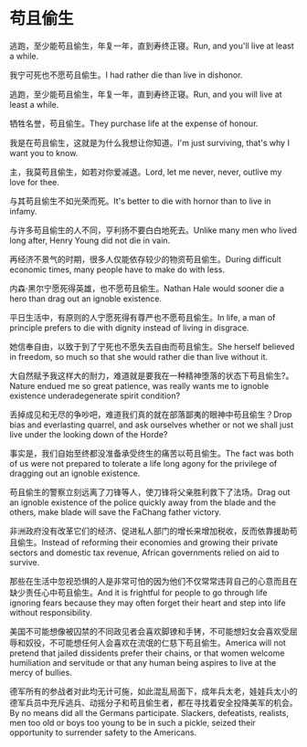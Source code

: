 # 苟且偷生

<p><span class="chinese">逃跑，至少能苟且偷生，年复一年，直到寿终正寝。</span><span class="english">Run, and you'll live at least a while.</span></p>

<p><span class="chinese">我宁可死也不愿苟且偷生。</span><span class="english">I had rather die than live in dishonor.</span></p>

<p><span class="chinese">逃跑，至少能苟且偷生，年复一年，直到寿终正寝。</span><span class="english">Run, and you will live at least a while.</span></p>

<p><span class="chinese">牺牲名誉，苟且偷生。</span><span class="english">They purchase life at the expense of honour.</span></p>

<p><span class="chinese">我是在苟且偷生，这就是为什么我想让你知道。</span><span class="english">I'm just surviving, that's why I want you to know.</span></p>

<p><span class="chinese">主，我莫苟且偷生，如若对你爱减退。</span><span class="english">Lord, let me never, never, outlive my love for thee.</span></p>

<p><span class="chinese">与其苟且偷生不如光荣而死。</span><span class="english">It's better to die with hornor than to live in infamy.</span></p>

<p><span class="chinese">与许多苟且偷生的人不同，亨利扬不要白白地死去。</span><span class="english">Unlike many men who lived long after, Henry Young did not die in vain.</span></p>

<p><span class="chinese">再经济不景气的时期，很多人仅能依存较少的物资苟且偷生。</span><span class="english">During difficult economic times, many people have to make do with less.</span></p>

<p><span class="chinese">内森·黑尔宁愿死得英雄，也不愿苟且偷生。</span><span class="english">Nathan Hale would sooner die a hero than drag out an ignoble existence.</span></p>

<p><span class="chinese">平日生活中，有原则的人宁愿死得有尊严也不愿苟且偷生。</span><span class="english">In life, a man of principle prefers to die with dignity instead of living in disgrace.</span></p>

<p><span class="chinese">她信奉自由，以致于到了宁死也不愿失去自由而苟且偷生。</span><span class="english">She herself believed in freedom, so much so that she would rather die than live without it.</span></p>

<p><span class="chinese">大自然赋予我这样大的耐力，难道就是要我在一种精神堕落的状态下苟且偷生?。</span><span class="english">Nature endued me so great patience, was really wants me to ignoble existence underadegenerate spirit condition?</span></p>

<p><span class="chinese">丢掉成见和无尽的争吵吧，难道我们真的就在部落鄙夷的眼神中苟且偷生？</span><span class="english">Drop bias and everlasting quarrel, and ask ourselves whether or not we shall just live under the looking down of the Horde?</span></p>

<p><span class="chinese">事实是，我们自始至终都没准备承受终生的痛苦以苟且偷生。</span><span class="english">The fact was both of us were not prepared to tolerate a life long agony for the privilege of dragging out an ignoble existence.</span></p>

<p><span class="chinese">苟且偷生的警察立刻远离了刀锋等人，使刀锋将父亲胜利救下了法场。</span><span class="english">Drag out an ignoble existence of the police quickly away from the blade and the others, make blade will save the FaChang father victory.</span></p>

<p><span class="chinese">非洲政府没有改革它们的经济、促进私人部门的增长来增加税收，反而依靠援助苟且偷生。</span><span class="english">Instead of reforming their economies and growing their private sectors and domestic tax revenue, African governments relied on aid to survive.</span></p>

<p><span class="chinese">那些在生活中忽视恐惧的人是非常可怕的因为他们不仅常常违背自己的心意而且在缺少责任心中苟且偷生。</span><span class="english">And it is frightful for people to go through life ignoring fears because they may often forget their heart and step into life without responsibility.</span></p>

<p><span class="chinese">美国不可能想像被囚禁的不同政见者会喜欢脚镣和手铐，不可能想妇女会喜欢受屈辱和奴役，不可能想任何人会喜欢在流氓的仁慈下苟且偷生。</span><span class="english">America will not pretend that jailed dissidents prefer their chains, or that women welcome humiliation and servitude or that any human being aspires to live at the mercy of bullies.</span></p>

<p><span class="chinese">德军所有的参战者对此均无计可施，如此混乱局面下，成年兵太老，娃娃兵太小的德军兵员中充斥逃兵、动摇分子和苟且偷生者，都在寻找着安全投降美军的机会。</span><span class="english">By no means did all the Germans participate. Slackers, defeatists, realists, men too old or boys too young to be in such a pickle, seized their opportunity to surrender safety to the Americans.</span></p>

